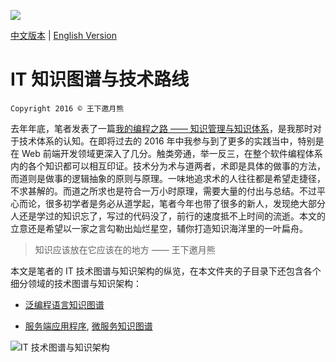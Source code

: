 ![](https://camo.githubusercontent.com/1a7ddd081e0fcc80e7acf9ed04c5705f2028862c/68747470733a2f2f636f64696e672e6e65742f752f686f7465616d2f702f43616368652f6769742f7261772f6d61737465722f323031362f31302f332f312d6d44523069425643615f7a3750655a6864595a7859512e6a706567)

[中文版本](README.md) | [English Version](./README-en.md)

# IT 知识图谱与技术路线

`Copyright 2016 © 王下邀月熊`

去年年底，笔者发表了一篇[我的编程之路 —— 知识管理与知识体系](https://segmentfault.com/a/1190000004612590)，是我那时对于技术体系的认知。在即将过去的 2016 年中我参与到了更多的实践当中，特别是在 Web 前端开发领域更深入了几分。触类旁通，举一反三，在整个软件编程体系内的各个知识都可以相互印证。技术分为术与道两者，术即是具体的做事的方法，而道则是做事的逻辑抽象的原则与原理。一味地追求术的人往往都是希望走捷径，不求甚解的。而道之所求也是符合一万小时原理，需要大量的付出与总结。不过平心而论，很多初学者是务必从道学起，笔者今年也带了很多的新人，发现绝大部分人还是学过的知识忘了，写过的代码没了，前行的速度抵不上时间的流逝。本文的立意还是希望以一家之言勾勒出灿烂星空，辅你打造知识海洋里的一叶扁舟。

> 知识应该放在它应该在的地方 —— 王下邀月熊

本文是笔者的 IT 技术图谱与知识架构的纵览，在本文件夹的子目录下还包含各个细分领域的技术图谱与知识架构：

- [泛编程语言知识图谱](./ServerSideApplication/ServerSideApplication-Graph.md)

- [服务端应用程序](./ServerSideApplication/ServerSideApplication-Graph.md), [微服务知识图谱](./ServerSideApplication/ServerSideApplication-Graph.md#微服务)

![IT 技术图谱与知识架构](https://parg.co/UZ1)


